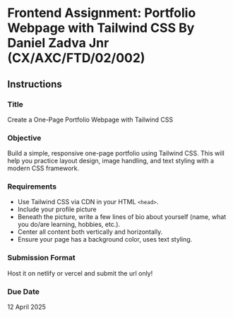 # Frontend Assignment: Portfolio Webpage with Tailwind CSS By Daniel Zadva Jnr (CX/AXC/FTD/02/002)

## Instructions

### Title

Create a One-Page Portfolio Webpage with Tailwind CSS

### Objective

Build a simple, responsive one-page portfolio using Tailwind CSS. This will help you practice layout design, image handling, and text styling with a modern CSS framework.

### Requirements

- Use Tailwind CSS via CDN in your HTML ```<head>```.
- Include your profile picture
- Beneath the picture, write a few lines of bio about yourself (name, what you do/are learning, hobbies, etc.).
- Center all content both vertically and horizontally.
- Ensure your page has a background color, uses text styling.

### Submission Format

Host it on netlify or vercel and submit the url only!

### Due Date

12 April 2025

